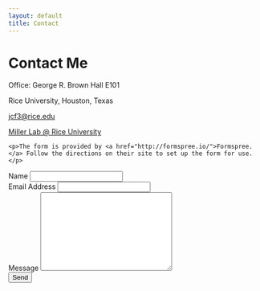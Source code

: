 ```yaml
---
layout: default
title: Contact
---
```


<div id="contact">
  <h1 class="pageTitle">Contact Me</h1>
  <div class="contactContent">
    
   <p class="intro"> Office: George R. Brown Hall E101 </p>
   <p> Rice University, Houston, Texas </p>
   <p> <a href="mailto:jcf3@rice.edu"> jcf3@rice.edu</a></p>
   <p> <a href="http://www.owlnet.rice.edu/~tm9/">Miller Lab @ Rice University</a></p>

    <p>The form is provided by <a href="http://formspree.io/">Formspree.</a> Follow the directions on their site to set up the form for use.</p>

  </div>
  <form action="http://formspree.io/your@mail.com" method="POST">
    <label for="name">Name</label>
    <input type="text" id="name" name="name" class="full-width"><br>
    <label for="email">Email Address</label>
    <input type="email" id="email" name="_replyto" class="full-width"><br>
    <label for="message">Message</label>
    <textarea name="message" id="message" cols="30" rows="10" class="full-width"></textarea><br>
    <input type="submit" value="Send" class="button">
  </form>
</div>
